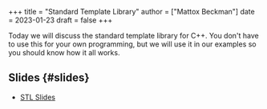 +++
title = "Standard Template Library"
author = ["Mattox Beckman"]
date = 2023-01-23
draft = false
+++

Today we will discuss the standard template library for C++.  You don't have to use this for your own
programming, but we will use it in our examples so you should know how it all works.


## Slides {#slides}

-   [STL Slides](/slides/standard-template-library.pdf)
